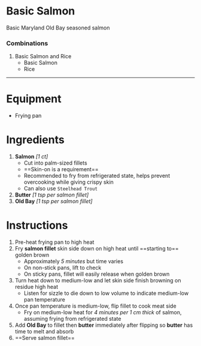 # Basic Salmon

Basic Maryland Old Bay seasoned salmon

### Combinations

1) Basic Salmon and Rice
   - Basic Salmon
   - Rice

---

# Equipment

- Frying pan

# Ingredients
1) **Salmon** *\[1 ct\]*
   - Cut into palm-sized fillets
   - ==Skin-on is a requirement==
   - Recommended to fry from refrigerated state, helps prevent overcooking while giving crispy skin
   - Can also use `Steelhead Trout`
2) **Butter** *\[1 tsp per salmon fillet\]*
3) **Old Bay** *\[1 tsp per salmon fillet\]*

# Instructions
1) Pre-heat frying pan to high heat
2) Fry **salmon fillet** skin side down on high heat until ==starting to== golden brown
   - Approximately *5 minutes* but time varies
   - On non-stick pans, lift to check
   - On sticky pans, fillet will easily release when golden brown
3) Turn heat down to medium-low and let skin side finish browning on residue high heat
   - Listen for sizzle to die down to low volume to indicate medium-low pan temperature
4) Once pan temperature is medium-low, flip fillet to cook meat side
   - Fry on medium-low heat for *4 minutes per 1 cm thick* of salmon, assuming frying from refrigerated state
5) Add **Old Bay** to fillet then **butter** immediately after flipping so **butter** has time to melt and absorb
6) ==Serve salmon fillet==